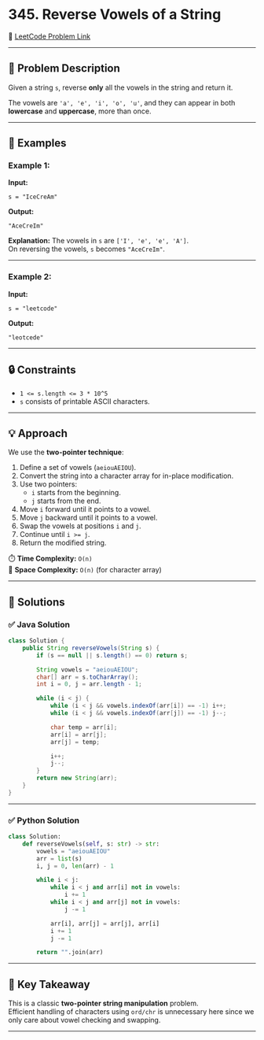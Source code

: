# 345. Reverse Vowels of a String

🔗 [LeetCode Problem Link](https://leetcode.com/problems/reverse-vowels-of-a-string)

---

## 📘 Problem Description

Given a string `s`, reverse **only** all the vowels in the string and return it.

The vowels are `'a', 'e', 'i', 'o', 'u'`, and they can appear in both **lowercase** and **uppercase**, more than once.

---

## 📝 Examples

### Example 1:
**Input:**
```
s = "IceCreAm"
```

**Output:**
```
"AceCreIm"
```

**Explanation:**
The vowels in `s` are `['I', 'e', 'e', 'A']`.  
On reversing the vowels, `s` becomes `"AceCreIm"`.

---

### Example 2:
**Input:**
```
s = "leetcode"
```

**Output:**
```
"leotcede"
```

---

## 🔒 Constraints
- `1 <= s.length <= 3 * 10^5`
- `s` consists of printable ASCII characters.

---

## 💡 Approach

We use the **two-pointer technique**:

1. Define a set of vowels (`aeiouAEIOU`).
2. Convert the string into a character array for in-place modification.
3. Use two pointers:
   - `i` starts from the beginning.
   - `j` starts from the end.
4. Move `i` forward until it points to a vowel.
5. Move `j` backward until it points to a vowel.
6. Swap the vowels at positions `i` and `j`.
7. Continue until `i >= j`.
8. Return the modified string.

⏱️ **Time Complexity:** `O(n)`  
💾 **Space Complexity:** `O(n)` (for character array)

---

## 🚀 Solutions

### ✅ Java Solution
```java
class Solution {
    public String reverseVowels(String s) {
        if (s == null || s.length() == 0) return s;

        String vowels = "aeiouAEIOU";
        char[] arr = s.toCharArray();
        int i = 0, j = arr.length - 1;

        while (i < j) {
            while (i < j && vowels.indexOf(arr[i]) == -1) i++;
            while (i < j && vowels.indexOf(arr[j]) == -1) j--;

            char temp = arr[i];
            arr[i] = arr[j];
            arr[j] = temp;

            i++;
            j--;
        }
        return new String(arr);
    }
}
```

---

### ✅ Python Solution
```python
class Solution:
    def reverseVowels(self, s: str) -> str:
        vowels = "aeiouAEIOU"
        arr = list(s)
        i, j = 0, len(arr) - 1

        while i < j:
            while i < j and arr[i] not in vowels:
                i += 1
            while i < j and arr[j] not in vowels:
                j -= 1

            arr[i], arr[j] = arr[j], arr[i]
            i += 1
            j -= 1

        return "".join(arr)
```

---

## 🎯 Key Takeaway
This is a classic **two-pointer string manipulation** problem.  
Efficient handling of characters using `ord/chr` is unnecessary here since we only care about vowel checking and swapping.

---
